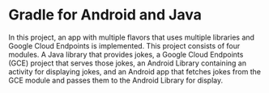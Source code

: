 # Gradle for Android and Java

In this project, an app with multiple flavors that uses
multiple libraries and Google Cloud Endpoints is implemented. This project consists
of four modules. A Java library that provides jokes, a Google Cloud Endpoints
(GCE) project that serves those jokes, an Android Library containing an
activity for displaying jokes, and an Android app that fetches jokes from the
GCE module and passes them to the Android Library for display.
